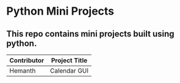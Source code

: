 # Python Mini Projects
## This repo contains mini projects built using python.
| Contributor | Project Title |
| ------- | ------ |
| Hemanth | Calendar GUI |